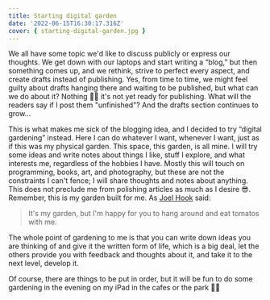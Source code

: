 ```yaml
---
title: Starting digital garden
date: '2022-06-15T16:30:17.316Z'
cover: { starting-digital-garden.jpg }
---
```


We all have some topic we'd like to discuss publicly or express our thoughts. We get down with our laptops and start writing a “blog,” but then something comes up, and we rethink, strive to perfect every aspect, and create drafts instead of publishing. Yes, from time to time, we might feel guilty about drafts hanging there and waiting to be published, but what can we do about it? Nothing 🤷‍♂️ it's not yet ready for publishing. What will the readers say if I post them "unfinished"? And the drafts section continues to grow...

<!-- read more -->

This is what makes me sick of the blogging idea, and I decided to try “digital gardening” instead. Here I can do whatever I want, whenever I want, just as if this was my physical garden. This space, this garden, is all mine. I will try some ideas and write notes about things I like, stuff I explore, and what interests me, regardless of the hobbies I have. Mostly this will touch on programming, books, art, and photography, but these are not the constraints I can't fence; I will share thoughts and notes about anything. This does not preclude me from polishing articles as much as I desire 😎. Remember, this is my garden built for me. As [Joel Hook](https://joelhooks.com) said:

> It's my garden, but I'm happy for you to hang around and eat tomatos with me.

The whole point of gardening to me is that you can write down ideas you are thinking of and give it the written form of life, which is a big deal, let the others provide you with feedback and thoughts about it, and take it to the next level, develop it.

Of course, there are things to be put in order, but it will be fun to do some gardening in the evening on my iPad in the cafes or the park 👨‍🌾
